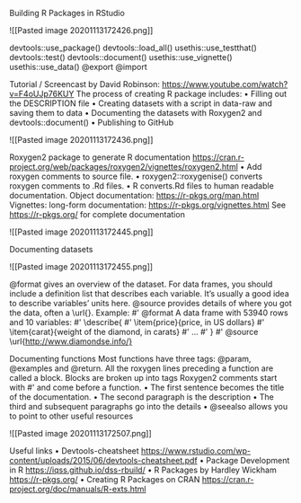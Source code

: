 Building R Packages in RStudio
 	
![[Pasted image 20201113172426.png]]

devtools::use_package()
devtools::load_all()
usethis::use_testthat() devtools::test()
devtools::document()
usethis::use_vignette()
usethis::use_data()
@export @import

Tutorial / Screencast by David Robinson: https://www.youtube.com/watch?v=F4oUJp76KUY
The process of creating R package includes:
•	Filling out the DESCRIPTION file
•	Creating datasets with a script in data-raw and saving them to data
•	Documenting the datasets with Roxygen2 and devtools::document()
•	Publishing to GitHub
 
 ![[Pasted image 20201113172436.png]]
 
Roxygen2 package to generate R documentation
https://cran.r-project.org/web/packages/roxygen2/vignettes/roxygen2.html
•	Add roxygen comments to source file. 
•	roxygen2::roxygenise() converts roxygen comments to .Rd files. 
•	R converts.Rd files to human readable documentation. 
Object documentation: https://r-pkgs.org/man.html
Vignettes: long-form documentation: https://r-pkgs.org/vignettes.html
See https://r-pkgs.org/ for complete documentation
 
 ![[Pasted image 20201113172445.png]]
 
Documenting datasets

![[Pasted image 20201113172455.png]]

@format gives an overview of the dataset. For data frames, you should include a definition list that describes each variable. It’s usually a good idea to describe variables’ units here.
@source provides details of where you got the data, often a \url{}.
Example:
#' @format A data frame with 53940 rows and 10 variables:
#' \describe{
#'   \item{price}{price, in US dollars}
#'   \item{carat}{weight of the diamond, in carats}
#'   ...
#' }
#' @source \url{http://www.diamondse.info/}

Documenting functions
Most functions have three tags: @param, @examples and @return. 
All the roxygen lines preceding a function are called a block.
Blocks are broken up into tags
Roxygen2 comments start with #' and come before a function. 
•	The first sentence becomes the title of the documentation.
•	The second paragraph is the description
•	The third and subsequent paragraphs go into the details
•	@seealso allows you to point to other useful resources 

 ![[Pasted image 20201113172507.png]]

Useful links
•	Devtools-cheatsheet
https://www.rstudio.com/wp-content/uploads/2015/06/devtools-cheatsheet.pdf
•	Package Development in R
https://iqss.github.io/dss-rbuild/
•	R Packages by Hardley Wickham
https://r-pkgs.org/
•	Creating R Packages on CRAN
https://cran.r-project.org/doc/manuals/R-exts.html